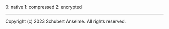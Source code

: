 0: native
1: compressed
2: encrypted

---

Copyright (c) 2023 Schubert Anselme. All rights reserved.
